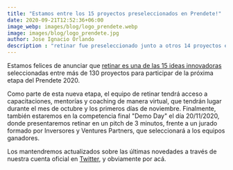 ```yaml
---
title: "Estamos entre los 15 proyectos preseleccionados en Prendete!"
date: 2020-09-21T12:52:36+06:00
image_webp: images/blog/logo_prendete.webp
image: images/blog/logo_prendete.jpg
author: Jose Ignacio Orlando
description : "retinar fue preseleccionado junto a otros 14 proyectos entre 130 presentaciones!"
---
```


Estamos felices de anunciar que [retinar es una de las 15 ideas innovadoras]((https://eldiariodetandil.com/2020/09/23/se-seleccionaron-15-iniciativas-de-los-130-proyectos-inscriptos-de-todo-el-pais)) seleccionadas entre más de 130 proyectos para participar de la próxima etapa del Prendete 2020.

Como parte de esta nueva etapa, el equipo de retinar tendrá acceso a capacitaciones, mentorías y coaching de manera virtual, que tendrán lugar durante el mes de octubre y los primeros días de noviembre. Finalmente, también estaremos en la competencia final "Demo Day" el día 20/11/2020, donde presentaremos retinar en un pitch de 3 minutos, frente a un jurado formado por Inversores y Ventures Partners, que seleccionará a los equipos ganadores.

Los mantendremos actualizados sobre las últimas novedades a través de nuestra cuenta oficial en [Twitter](https://twitter.com/retinarARG), y obviamente por acá.
